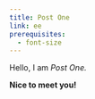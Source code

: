 ```yaml
---
title: Post One
link: ee
prerequisites:
  - font-size
---
```


Hello, I am *Post One.*

**Nice to meet you!**
